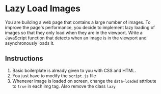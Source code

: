 # Lazy Load Images

You are building a web page that contains a large number of images. To improve the page's performance, you decide to implement lazy loading of images so that they only load when they are in the viewport. Write a JavaScript function that detects when an image is in the viewport and asynchronously loads it.

## Instructions

1. Basic boilerplate is already given to you with CSS and HTML.
2. You just have to modify the `script.js` file
3. Whenever image is loaded on screen, change the `data-loaded` attribute to `true` in each img tag. Also remove the class `lazy`
